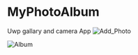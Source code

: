 # MyPhotoAlbum
Uwp gallary and camera App
![Add_Photo](https://user-images.githubusercontent.com/88895210/137755397-51edca2b-2b24-48d8-a630-30e317685dc6.png)


![Album](https://user-images.githubusercontent.com/88895210/137755437-711b477c-dbd8-40f9-9d16-3c948a327f16.png)
